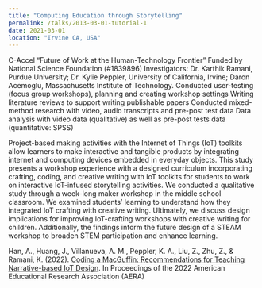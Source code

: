 ```yaml
---
title: "Computing Education through Storytelling"
permalink: /talks/2013-03-01-tutorial-1
date: 2021-03-01
location: "Irvine CA, USA"
---
```


C-Accel “Future of Work at the Human-Technology Frontier” Funded by National Science
Foundation (#1839896)
Investigators: Dr. Karthik Ramani, Purdue University; Dr. Kylie Peppler, University of California, Irvine; Daron Acemoglu, Massachusetts Institute of Technology.
Conducted user-testing (focus group workshops), planning and creating workshop settings
Writing literature reviews to support writing publishable papers
Conducted mixed-method research with video, audio transcripts and pre-post test data
Data analysis with video data (qualitative) as well as pre-post tests data (quantitative: SPSS) 


Project-based making activities with the Internet of Things (IoT) toolkits allow learners to make interactive and tangible products by integrating internet and computing devices embedded in everyday objects. This study presents a workshop experience with a designed curriculum incorporating crafting, coding, and creative writing with IoT toolkits for students to work on interactive IoT-infused storytelling activities. We conducted a qualitative study through a week-long maker workshop in the middle school classroom. We examined students’ learning to understand how they integrated IoT crafting with creative writing. Ultimately, we discuss design implications for improving IoT-crafting workshops with creative writing for children. Additionally, the findings inform the future design of a STEAM workshop to broaden STEM participation and enhance learning.


Han, A., Huang, J., Villanueva, A. M., Peppler, K. A., Liu, Z., Zhu, Z., & Ramani, K.
(2022). [Coding a MacGuffin: Recommendations for Teaching Narrative-based IoT
Design](https://docs.google.com/document/d/1-IWMKZUVy-Il607xoUPGj-gTPJK_8CAV6welbyx7EME/edit?usp=sharing). In Proceedings of the 2022 American Educational Research Association (AERA)
